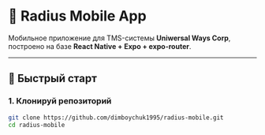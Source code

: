 # 📱 Radius Mobile App

Мобильное приложение для TMS-системы **Uniwersal Ways Corp**, построено на базе **React Native + Expo + expo-router**.

---

## 🚀 Быстрый старт

### 1. Клонируй репозиторий

```bash
git clone https://github.com/dimboychuk1995/radius-mobile.git
cd radius-mobile
